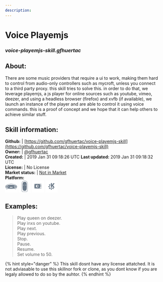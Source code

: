 ```yaml
---
description: 
---
```


# Voice Playemjs  
### _voice-playemjs-skill.gfhuertac_  
## About:  
There are some music providers that require a ui to work, making them hard to control from audio-only controllers such as mycroft, unless you connect to a third party proxy. this skill tries to solve this.
in order to do that, we leverage playemjs, a js player for online sources such as youtube, vimeo, deezer, and using a headless browser (firefox) and xvfb (if available), we launch an instance of the player and are able to control it using voice commands.
this is a proof of concept and we hope that it can help others to achieve similar stuff.

## Skill information:  
**Github:** | [https://github.com/gfhuertac/voice-playemjs-skill](https://github.com/gfhuertac/voice-playemjs-skill)  
**Owner:** | [@gfhuertac](https://github.com/gfhuertac)  
**Created:** | 2019 Jan 31 09:18:26 UTC  **Last updated:** 2019 Jan 31 09:18:32 UTC  
**License:** | No License  
**Market status:** | [Not in Market](https://market.mycroft.ai/skill/)  
**Platform:**  
 ![Mark I](../.gitbook/assets/mark-1-icon.png)  ![Mark II](../.gitbook/assets/mark-2-icon.png)  ![Picroft](../.gitbook/assets/picroft-icon.png)  ![plasmoid](../.gitbook/assets/kde.png)   
## Examples:  
> Play queen on deezer.  
> Play inxs on youtube.  
> Play next.  
> Play previous.  
> Stop.  
> Pause.  
> Resume.  
> Set volume to 50.  
  
{% hint style="danger" %}
This skill dosnt have any license attatched. It is not adviasable to use this skillnor fork or clone, as you dont know if you are legaly allowed to do so by the auhtor.
{% endhint %}
